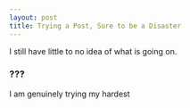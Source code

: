 ```yaml
---
layout: post
title: Trying a Post, Sure to be a Disaster
---
```


I still have little to no idea of what is going on.

### ???

I am genuinely trying my hardest 
